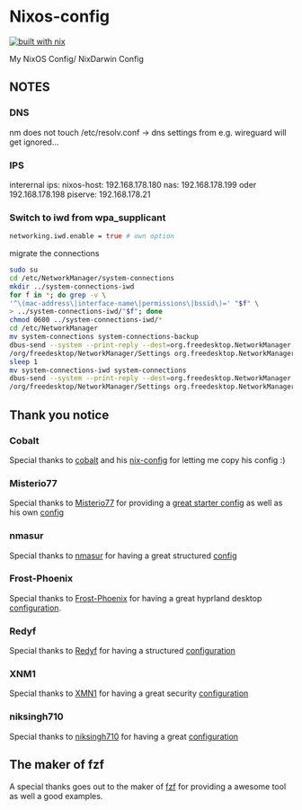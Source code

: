 # Nixos-config

[![built with nix](https://builtwithnix.org/badge.svg)](https://builtwithnix.org)

My NixOS Config/ NixDarwin Config

## NOTES

### DNS

nm does not touch /etc/resolv.conf -> dns settings from e.g. wireguard will get ignored...

### IPS

interernal ips:
nixos-host: 192.168.178.180
nas: 192.168.178.199 oder 192.168.178.198
piserve: 192.168.178.21

### Switch to iwd from wpa_supplicant

```nix
networking.iwd.enable = true # own option
```

migrate the connections

```bash
sudo su
cd /etc/NetworkManager/system-connections
mkdir ../system-connections-iwd
for f in *; do grep -v \
'^\(mac-address\|interface-name\|permissions\|bssid\)=' "$f" \
> ../system-connections-iwd/"$f"; done
chmod 0600 ../system-connections-iwd/*
cd /etc/NetworkManager
mv system-connections system-connections-backup
dbus-send --system --print-reply --dest=org.freedesktop.NetworkManager \
/org/freedesktop/NetworkManager/Settings org.freedesktop.NetworkManager.Settings.ReloadConnections
sleep 1
mv system-connections-iwd system-connections
dbus-send --system --print-reply --dest=org.freedesktop.NetworkManager \
/org/freedesktop/NetworkManager/Settings org.freedesktop.NetworkManager.Settings.ReloadConnections
```

## Thank you notice

### Cobalt

Special thanks to [cobalt](cobalt.rocks) and his [nix-config](https://gitlab.cobalt.rocks/shared-configs/nixos-ng)
for letting me copy his config :)

### Misterio77

Special thanks to [Misterio77](https://github.com/Misterio77) for providing a
[great starter config](https://github.com/Misterio77/nix-starter-configs) as
well as his own [config](https://github.com/Misterio77/nix-config/tree/main)

### nmasur

Special thanks to [nmasur](https://github.com/nmasur) for having a
great structured [config](https://github.com/nmasur/dotfiles/blob/c53f1470ee04890f461796ba0d14cce393f2b5c3/hosts/lookingglass/default.nix)

### Frost-Phoenix

Special thanks to [Frost-Phoenix](https://github.com/Frost-Phoenix) for having
a great hyprland desktop [configuration](https://github.com/Frost-Phoenix/nixos-config/tree/catppuccin).

### Redyf

Special thanks to [Redyf](https://github.com/redyf) for having a structured
[configuration](https://github.com/redyf/nixdots)

### XNM1

Special thanks to [XMN1](https://github.com/XNM1) for having a great security
[configuration](https://github.com/XNM1/linux-nixos-hyprland-config-dotfiles/tree/main)

### niksingh710

Special thanks to [niksingh710](https://github.com/niksingh710) for having a great
[configuration](https://github.com/niksingh710/ndots)

## The maker of fzf

A special thanks goes out to the maker of [fzf](https://github.com/junegunn/fzf)
for providing a awesome tool as well a good examples.
